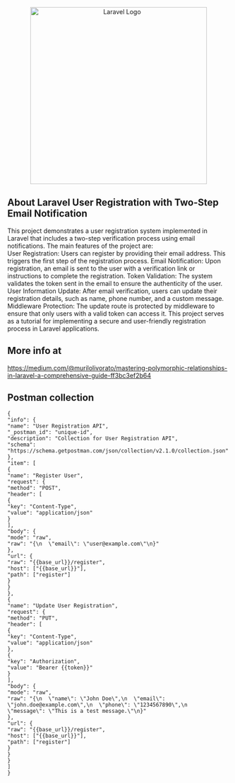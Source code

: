 <p align="center"><a href="https://laravel.com" target="_blank"><img src="https://raw.githubusercontent.com/laravel/art/master/logo-lockup/5%20SVG/2%20CMYK/1%20Full%20Color/laravel-logolockup-cmyk-red.svg" width="400" alt="Laravel Logo"></a></p>


## About Laravel User Registration with Two-Step Email Notification
This project demonstrates a user registration system implemented in Laravel that includes a two-step verification process using email notifications. The main features of the project are:  
User Registration: Users can register by providing their email address. This triggers the first step of the registration process.
Email Notification: Upon registration, an email is sent to the user with a verification link or instructions to complete the registration.
Token Validation: The system validates the token sent in the email to ensure the authenticity of the user.
User Information Update: After email verification, users can update their registration details, such as name, phone number, and a custom message.
Middleware Protection: The update route is protected by middleware to ensure that only users with a valid token can access it.
This project serves as a tutorial for implementing a secure and user-friendly registration process in Laravel applications.

## More info at
https://medium.com/@murilolivorato/mastering-polymorphic-relationships-in-laravel-a-comprehensive-guide-ff3bc3ef2b64

## Postman collection
```
{
"info": {
"name": "User Registration API",
"_postman_id": "unique-id",
"description": "Collection for User Registration API",
"schema": "https://schema.getpostman.com/json/collection/v2.1.0/collection.json"
},
"item": [
{
"name": "Register User",
"request": {
"method": "POST",
"header": [
{
"key": "Content-Type",
"value": "application/json"
}
],
"body": {
"mode": "raw",
"raw": "{\n  \"email\": \"user@example.com\"\n}"
},
"url": {
"raw": "{{base_url}}/register",
"host": ["{{base_url}}"],
"path": ["register"]
}
}
},
{
"name": "Update User Registration",
"request": {
"method": "PUT",
"header": [
{
"key": "Content-Type",
"value": "application/json"
},
{
"key": "Authorization",
"value": "Bearer {{token}}"
}
],
"body": {
"mode": "raw",
"raw": "{\n  \"name\": \"John Doe\",\n  \"email\": \"john.doe@example.com\",\n  \"phone\": \"1234567890\",\n  \"message\": \"This is a test message.\"\n}"
},
"url": {
"raw": "{{base_url}}/register",
"host": ["{{base_url}}"],
"path": ["register"]
}
}
}
]
}
```
